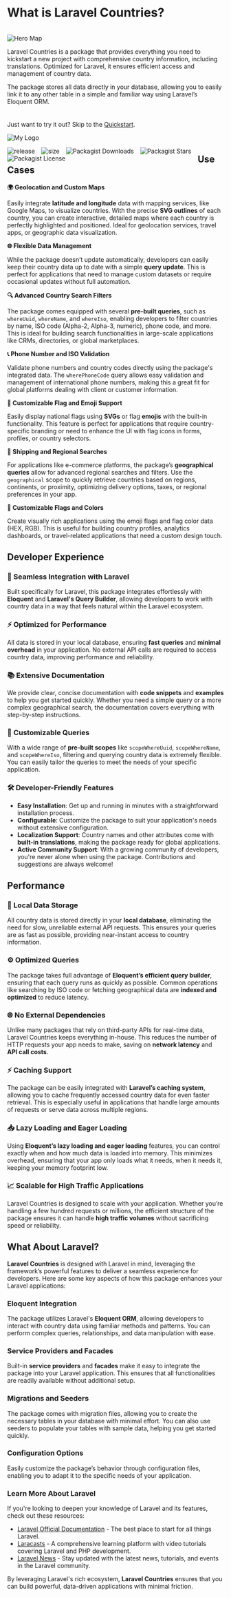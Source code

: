 # What is Laravel Countries?

<img src="/assets/hero-map.webp" alt="Hero Map" style="padding-top:15px;">

Laravel Countries is a package that provides everything you need to kickstart a new project with comprehensive country information, including translations. Optimized for Laravel, it ensures efficient access and management of country data.

The package stores all data directly in your database, allowing you to easily link it to any other table in a simple and familiar way using Laravel’s Eloquent ORM.

<div class="tip custom-block" style="padding-top: 8px">

Just want to try it out? Skip to the [Quickstart](/introduction/getting-started#🚀-getting-started).

</div>

<img src="/assets/logo.png" alt="My Logo" style="max-height: 35px;">

<p>
<img decoding="async" loading="lazy" src="https://img.shields.io/github/v/release/lwwcas/laravel-countries?style=flat-square&color=%23ff6f30" alt="release" style=" float: left; padding-right:15px;">

<img decoding="async" loading="lazy" src="https://img.shields.io/github/repo-size/lwwcas/laravel-countries?label=size&amp;style=flat-square&color=%23ff6f30" alt="size" style=" float: left; padding-right:15px;">


<img alt="Packagist Downloads" src="https://img.shields.io/packagist/dt/lwwcas/laravel-countries?style=flat-square&color=%23ff6f30" style=" float: left; padding-right:15px;">

<img alt="Packagist Stars" src="https://img.shields.io/packagist/stars/lwwcas/laravel-countries?style=flat-square&color=%23ff6f30" style=" float: left; padding-right:15px;">

<img alt="Packagist License" src="https://img.shields.io/packagist/l/lwwcas/laravel-countries?style=flat-square&color=%23ff6f30" style=" float: left; padding-right:15px;">

</p>

## Use Cases

 **🌍 Geolocation and Custom Maps**

Easily integrate **latitude and longitude** data with mapping services, like Google Maps, to visualize countries. With the precise **SVG outlines** of each country, you can create interactive, detailed maps where each country is perfectly highlighted and positioned. Ideal for geolocation services, travel apps, or geographic data visualization.

 **🌐 Flexible Data Management**

While the package doesn’t update automatically, developers can easily keep their country data up to date with a simple **query update**. This is perfect for applications that need to manage custom datasets or require occasional updates without full automation.

 **🔍 Advanced Country Search Filters**

The package comes equipped with several **pre-built queries**, such as `whereUuid`, `whereName`, and `whereIso`, enabling developers to filter countries by name, ISO code (Alpha-2, Alpha-3, numeric), phone code, and more. This is ideal for building search functionalities in large-scale applications like CRMs, directories, or global marketplaces.

 **📞 Phone Number and ISO Validation**

Validate phone numbers and country codes directly using the package's integrated data. The `wherePhoneCode` query allows easy validation and management of international phone numbers, making this a great fit for global platforms dealing with client or customer information.

 **🏴 Customizable Flag and Emoji Support**

Easily display national flags using **SVGs** or flag **emojis** with the built-in functionality. This feature is perfect for applications that require country-specific branding or need to enhance the UI with flag icons in forms, profiles, or country selectors.

 **🚛 Shipping and Regional Searches**

For applications like e-commerce platforms, the package’s **geographical queries** allow for advanced regional searches and filters. Use the `geographical` scope to quickly retrieve countries based on regions, continents, or proximity, optimizing delivery options, taxes, or regional preferences in your app.


 **🏴 Customizable Flags and Colors**

Create visually rich applications using the emoji flags and flag color data (HEX, RGB). This is useful for building country profiles, analytics dashboards, or travel-related applications that need a custom design touch.


## Developer Experience

### **🔗 Seamless Integration with Laravel**

Built specifically for Laravel, this package integrates effortlessly with **Eloquent** and **Laravel's Query Builder**, allowing developers to work with country data in a way that feels natural within the Laravel ecosystem.

### **⚡ Optimized for Performance**

All data is stored in your local database, ensuring **fast queries** and **minimal overhead** in your application. No external API calls are required to access country data, improving performance and reliability.

### **📚 Extensive Documentation**

We provide clear, concise documentation with **code snippets** and **examples** to help you get started quickly. Whether you need a simple query or a more complex geographical search, the documentation covers everything with step-by-step instructions.

### **🔎 Customizable Queries**

With a wide range of **pre-built scopes** like `scopeWhereUuid`, `scopeWhereName`, and `scopeWhereIso`, filtering and querying country data is extremely flexible. You can easily tailor the queries to meet the needs of your specific application.

### **🛠️ Developer-Friendly Features**

- **Easy Installation**: Get up and running in minutes with a straightforward installation process.
- **Configurable**: Customize the package to suit your application's needs without extensive configuration.
- **Localization Support**: Country names and other attributes come with **built-in translations**, making the package ready for global applications.
- **Active Community Support**: With a growing community of developers, you're never alone when using the package. Contributions and suggestions are always welcome!



## Performance

### **💾 Local Data Storage**

All country data is stored directly in your **local database**, eliminating the need for slow, unreliable external API requests. This ensures your queries are as fast as possible, providing near-instant access to country information.

### **⚙️ Optimized Queries**

The package takes full advantage of **Eloquent’s efficient query builder**, ensuring that each query runs as quickly as possible. Common operations like searching by ISO code or fetching geographical data are **indexed and optimized** to reduce latency.

### **🌐 No External Dependencies**

Unlike many packages that rely on third-party APIs for real-time data, Laravel Countries keeps everything in-house. This reduces the number of HTTP requests your app needs to make, saving on **network latency** and **API call costs**.

### **⚡ Caching Support**

The package can be easily integrated with **Laravel’s caching system**, allowing you to cache frequently accessed country data for even faster retrieval. This is especially useful in applications that handle large amounts of requests or serve data across multiple regions.

### **📥 Lazy Loading and Eager Loading**

Using **Eloquent’s lazy loading and eager loading** features, you can control exactly when and how much data is loaded into memory. This minimizes overhead, ensuring that your app only loads what it needs, when it needs it, keeping your memory footprint low.

### **📈 Scalable for High Traffic Applications**

Laravel Countries is designed to scale with your application. Whether you’re handling a few hundred requests or millions, the efficient structure of the package ensures it can handle **high traffic volumes** without sacrificing speed or reliability.


## What About Laravel?

**Laravel Countries** is designed with Laravel in mind, leveraging the framework’s powerful features to deliver a seamless experience for developers. Here are some key aspects of how this package enhances your Laravel applications:

### **Eloquent Integration**

The package utilizes Laravel's **Eloquent ORM**, allowing developers to interact with country data using familiar methods and patterns. You can perform complex queries, relationships, and data manipulation with ease.

### **Service Providers and Facades**

Built-in **service providers** and **facades** make it easy to integrate the package into your Laravel application. This ensures that all functionalities are readily available without additional setup.

### **Migrations and Seeders**

The package comes with migration files, allowing you to create the necessary tables in your database with minimal effort. You can also use seeders to populate your tables with sample data, helping you get started quickly.

### **Configuration Options**

Easily customize the package’s behavior through configuration files, enabling you to adapt it to the specific needs of your application.

### **Learn More About Laravel**

If you're looking to deepen your knowledge of Laravel and its features, check out these resources:

- [Laravel Official Documentation](https://laravel.com/docs) - The best place to start for all things Laravel.
- [Laracasts](https://laracasts.com/) - A comprehensive learning platform with video tutorials covering Laravel and PHP development.
- [Laravel News](https://laravel-news.com/) - Stay updated with the latest news, tutorials, and events in the Laravel community.

By leveraging Laravel's rich ecosystem, **Laravel Countries** ensures that you can build powerful, data-driven applications with minimal friction.
